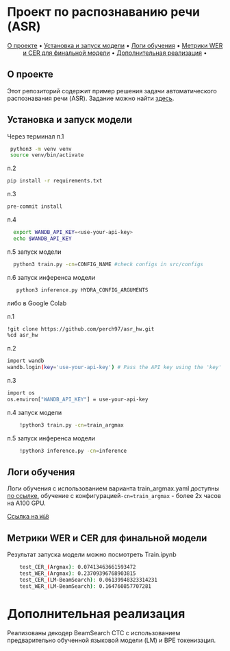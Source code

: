 # Проект по распознаванию речи (ASR)

<p align="center">
  <a href="#о-проекте">О проекте</a> •
  <a href="#Установка-и-запуск-модели"">Установка и запуск модели</a> •
  <a href="#Логи-обучения">Логи обучения</a> •
  <a href="#метрики-wer-и-cer-для-финальной-модели">Метрики WER и CER для финальной модели</a> •
  <a href="#Дополнительная-реализация">Дополнительная реализация</a> •
</p>


## О проекте

Этот репозиторий содержит пример решения задачи автоматического распознавания речи (ASR). 
Задание можно найти [здесь](https://github.com/NickKar30/SpeechAI/tree/main/hw2). 

## Установка и запуск модели

Через терминал
п.1
  ```bash
   python3 -m venv venv
   source venv/bin/activate
   ```

п.2 
   ```bash
   pip install -r requirements.txt
   ```
п.3 
   ```bash
   pre-commit install
   ```
п.4
```bash
  export WANDB_API_KEY=<use-your-api-key>
  echo $WANDB_API_KEY
```
п.5 запуск модели
```bash
  python3 train.py -cn=CONFIG_NAME #check configs in src/configs
```
п.6 запуск инференса модели
```bash
   python3 inference.py HYDRA_CONFIG_ARGUMENTS
```
либо в Google Colab

п.1
  ```bash
  !git clone https://github.com/perch97/asr_hw.git
  %cd asr_hw
  ```

п.2  
  ```bash
  import wandb
  wandb.login(key='use-your-api-key') # Pass the API key using the 'key' keyword argument
  ```
п.3
  ```bash
  import os
  os.environ["WANDB_API_KEY"] = use-your-api-key
  ```
п.4 запуск модели
```bash
    !python3 train.py -cn=train_argmax
```

п.5 запуск инференса модели
```bash
    !python3 inference.py -cn=inference
```
## Логи обучения


Логи обучения с использованием варианта train_argmax.yaml доступны [по ссылке.](https://wandb.ai/vadim-smir97-simon-fraser-university/ASR_HW/runs/9cwgliuq/logs)
обучение с конфигурацией`-cn=train_argmax` - более 2х часов на A100 GPU.

[Ссылка на `W&B`](https://wandb.ai/vadim-smir97-simon-fraser-university/ASR_HW?nw=nwuservadimsmir97)



## Метрики WER и CER для финальной модели
Результат запуска модели можно посмотреть Train.ipynb
```bash
    test_CER_(Argmax): 0.07413463661593472
    test_WER_(Argmax): 0.23709396768903815
    test_CER_(LM-BeamSearch): 0.06139948323314231
    test_WER_(LM-BeamSearch): 0.164760857707281
```
# Дополнительная реализация
Реализованы декодер BeamSearch CTC с использованием предварительно обученной языковой модели (LM) и BPE токенизация.


